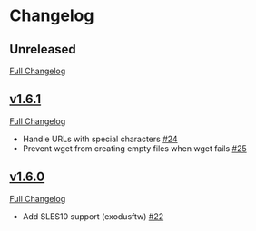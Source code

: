 Changelog
=========

## Unreleased
[Full Changelog](https://github.com/pcfens/puppet-ca_cert/compare/v1.6.1...HEAD)

## [v1.6.1](https://github.com/pcfens/puppet-ca_cert/tree/v1.6.0)
[Full Changelog](https://github.com/pcfens/puppet-ca_cert/compare/v1.6.0...v1.6.1)

- Handle URLs with special characters [\#24](https://github.com/pcfens/puppet-ca_cert/pull/24)
- Prevent wget from creating empty files when wget fails [\#25](https://github.com/pcfens/puppet-ca_cert/issues/25)

## [v1.6.0](https://github.com/pcfens/puppet-ca_cert/tree/v1.6.0)
[Full Changelog](https://github.com/pcfens/puppet-ca_cert/compare/v1.5.1...v1.6.0)

- Add SLES10 support (exodusftw) [\#22](https://github.com/pcfens/puppet-ca_cert/pull/22)
